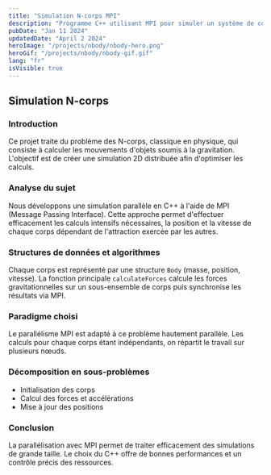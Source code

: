 ```yaml
---
title: "Simulation N-corps MPI"
description: "Programme C++ utilisant MPI pour simuler un système de corps en interaction"
pubDate: "Jan 11 2024"
updatedDate: "April 2 2024"
heroImage: "/projects/nbody/nbody-hero.png"
heroGif: "/projects/nbody/nbody-gif.gif"
lang: "fr"
isVisible: true
---
```


## Simulation N-corps

### Introduction

Ce projet traite du problème des N-corps, classique en physique, qui consiste à calculer les mouvements d'objets soumis à la gravitation. L'objectif est de créer une simulation 2D distribuée afin d'optimiser les calculs.

### Analyse du sujet

Nous développons une simulation parallèle en C++ à l'aide de MPI (Message Passing Interface). Cette approche permet d'effectuer efficacement les calculs intensifs nécessaires, la position et la vitesse de chaque corps dépendant de l'attraction exercée par les autres.

### Structures de données et algorithmes

Chaque corps est représenté par une structure `Body` (masse, position, vitesse). La fonction principale `calculateForces` calcule les forces gravitationnelles sur un sous-ensemble de corps puis synchronise les résultats via MPI.

### Paradigme choisi

Le parallélisme MPI est adapté à ce problème hautement parallèle. Les calculs pour chaque corps étant indépendants, on répartit le travail sur plusieurs nœuds.

### Décomposition en sous-problèmes

- Initialisation des corps
- Calcul des forces et accélérations
- Mise à jour des positions

### Conclusion

La parallélisation avec MPI permet de traiter efficacement des simulations de grande taille. Le choix du C++ offre de bonnes performances et un contrôle précis des ressources.

